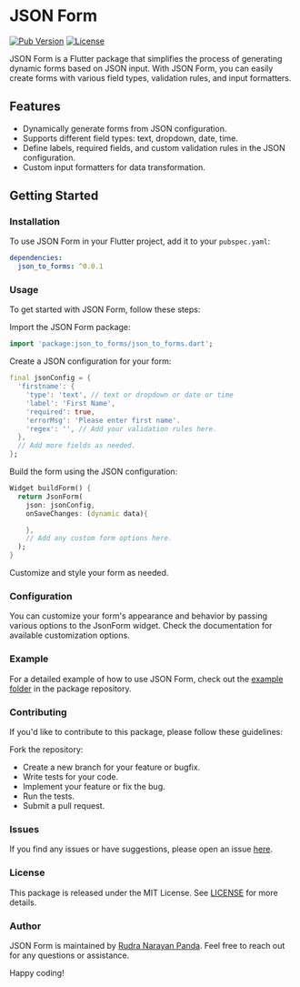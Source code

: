 # JSON Form

[![Pub Version](https://img.shields.io/pub/v/json_to_forms)](https://pub.dev/packages/json_to_forms)
[![License](https://img.shields.io/badge/license-MIT-blue.svg)](https://github.com/rnp0728/json_to_forms/blob/main/LICENSE)

JSON Form is a Flutter package that simplifies the process of generating dynamic forms based on JSON input. With JSON Form, you can easily create forms with various field types, validation rules, and input formatters.

## Features

- Dynamically generate forms from JSON configuration.
- Supports different field types: text, dropdown, date, time.
- Define labels, required fields, and custom validation rules in the JSON configuration.
- Custom input formatters for data transformation.

## Getting Started

### Installation

To use JSON Form in your Flutter project, add it to your `pubspec.yaml`:

```yaml
dependencies:
  json_to_forms: ^0.0.1
```

### Usage

To get started with JSON Form, follow these steps:

Import the JSON Form package:

```dart
import 'package:json_to_forms/json_to_forms.dart';
```

Create a JSON configuration for your form:

```dart
final jsonConfig = {
  'firstname': {
    'type': 'text', // text or dropdown or date or time 
    'label': 'First Name',
    'required': true,
    'errorMsg': 'Please enter first name'.
    'regex': '', // Add your validation rules here.
  },
  // Add more fields as needed.
};

```

Build the form using the JSON configuration:

```dart
Widget buildForm() {
  return JsonForm(
    json: jsonConfig,
    onSaveChanges: (dynamic data){

    },
    // Add any custom form options here.
  );
}

```

Customize and style your form as needed.

### Configuration

You can customize your form's appearance and behavior by passing various options to the JsonForm widget. Check the documentation for available customization options.

### Example

For a detailed example of how to use JSON Form, check out the <a href="https://github.com/rnp0728/json_to_forms/example">example folder</a> in the package repository.

### Contributing

If you'd like to contribute to this package, please follow these guidelines:

Fork the repository:

- Create a new branch for your feature or bugfix.<br>
- Write tests for your code.<br>
- Implement your feature or fix the bug.<br>
- Run the tests.<br>
- Submit a pull request.<br>

### Issues

If you find any issues or have suggestions, please open an issue <a href="https://github.com/rnp0728/json_to_forms/issues">here</a>.

### License

This package is released under the MIT License. See <a href="https://github.com/rnp0728/json_to_forms/blob/main/LICENSE">LICENSE</a> for more details.

### Author

JSON Form is maintained by <a href="https://github.com/rnp0728">Rudra Narayan Panda</a>. Feel free to reach out for any questions or assistance.

Happy coding!
